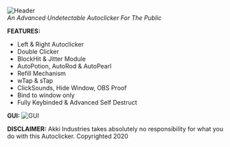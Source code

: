 
![Header](https://akki.vip/assets/css/images/header.png)
<br>
<i>An Advanced Undetectable Autoclicker For The Public</i>

**FEATURES:**
- Left & Right Autoclicker
- Double Clicker
- BlockHit & Jitter Module
- AutoPotion, AutoRod & AutoPearl
- Refill Mechanism
- wTap & sTap
- ClickSounds, Hide Window, OBS Proof
- Bind to window only
- Fully Keybinded & Advanced Self Destruct

**GUI:**
![GUI](https://akki.vip/assets/css/images/autoclicker.png)

**DISCLAIMER:**
Akki Industries takes absolutely no responsibility for what you do with this Autoclicker. Copyrighted 2020
